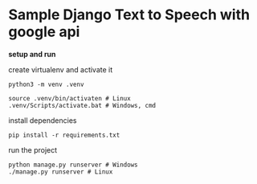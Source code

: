 # Sample Django Text to Speech with google api

**setup and run**

create virtualenv and activate it
```
python3 -m venv .venv 

source .venv/bin/activaten # Linux
.venv/Scripts/activate.bat # Windows, cmd
```
install dependencies
```
pip install -r requirements.txt
```

run the project
```
python manage.py runserver # Windows
./manage.py runserver # Linux
```
